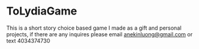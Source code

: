 # ToLydiaGame

This is a short story choice based game I made as a gift and personal projects, if there are any inquires please email anekinluong@gmail.com or text 4034374730